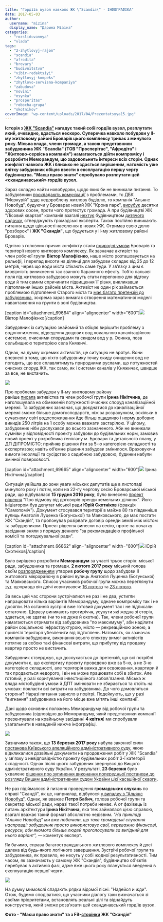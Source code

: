 ```yaml
---
title: "Гордіїв вузол навколо ЖК \"Scandia\" - ІНФОГРАФІКА"
date: 2017-05-03
author: 
  username: "mizina"
  display_name: "Дарина Мізіна"
categories: 
  - "rozsliduvannya"
  - "vlada"
tags: 
  - "2-zhytlovyj-rajon"
  - "scandia"
  - "afrodita"
  - "brovary"
  - "budivnitstvo"
  - "vibir-redaktsiyi"
  - "zhytlovyj-kompeks"
  - "zhytlovo-servisna-kompaniya"
  - "zabudova"
  - "novini"
  - "osynka"
  - "prosperitas"
  - "robocha-grupa"
  - "skotnikov"
coverImage: "wp-content/uploads/2017/04/Prezentatsyya15.jpg"
---
```


**Історія з [ЖК "Scandia"](https://www.facebook.com/scandia.ua) нагадує такий собі гордіїв вузол, розплутати який, очевидно, вдасться нескоро. Суперечка навколо побудови у ІІ-му житловому районі Броварів цього комплексу триває з минулого року. Міська влада, члени громади, а також представники забудовника ЖК "Scandia" (ТОВ "Просперітас", "Афродіта" і "Житлово-сервісна компанія") намагаються дійти компромісу і розробити Меморандум, що задовольнить інтереси всіх сторін. Однак конфлікт навколо ЖК і близько не здається вирішеним, натомість уже влітку забудовник обіцяє ввести в експлуатацію першу чергу будівництва. "Маєш право знати" спробувало розплутати цей «скандинавський» гордіїв вузол.**

Зараз складно найти новобудови, щодо яких би не виникали питання. То забудовники [прокладають комунікації](https://mpz.brovary.org/zakonne-prokladannya-komunikatsij-chy-bomba-upovilnenoyi-diyi/) з проблемами, то ДБК "Меркурій" [здає](https://mpz.brovary.org/deshevi-kvartyry-vid-dbk-merkurij-ni-gazu-ni-liftiv-ni-dorogy/) недороблену житлову будівлю, то компанія "Альянс Новобуд", будуючи у Броварах новий ЖК "Крона парк", [вирубує](https://mpz.brovary.org/pid-nizh-63-sosny-ubyly-te-shho-davalo-zhyttya-foto/) десятки здорових сосен, проти чого протестує громада. А при будівництві ЖК "Лісовий квартал" компанія взагалі [нехтує](https://mpz.brovary.org/miska-vlada-prykryvaye-vykradennya-dytyachogo-sadochku/) будівництвом [дитячого садочку](https://mpz.brovary.org/chy-buty-shhe-odnomu-sadochku-u-lisovomu-kvartali/), стверджують громадські експерти. Також постійно виникають питання щодо щільності населення в нових ЖК. Отримав свою долю "розборок" і **ЖК "Скандія"**, що будується у ІІ-му житловому районі Броварів.

Однією з головних причин конфлікту стали [природні умови](https://mpz.brovary.org/pidtoplennya-brovariv-ozera-shho-roblyat-pogodu-u-misti/) Броварів та території нового житлового комплексу. Як зазначає активіст та член робочої групи **Віктор Малофієнко**, наше місто розташовується на рельєфі, і перепад висоти на ділянці для забудови складає від 25 до 12 метрів, через що води міста стікають саме туди. У зв’язку з цим є імовірність виникнення так званого баражного ефекту. Тобто пальові поля під житловою забудовою можуть стати перепоною для відтоку води й тим самим спричинити підвищення її рівня, викликавши підтоплення інших районів міста. Активіст не один рік займається проблемою підтоплення Старого міста та [має багато претензій до забудовника](https://mpz.brovary.org/brovarska-nyzyna-svitloshhyna-v-chasy-bezzakonnya/), зокрема зараз вимагає створення математичної моделі навантаження на грунти в зоні будівництва.

\[caption id="attachment\_69664" align="aligncenter" width="600"\][![](https://mpz.brovary.org/wp-content/uploads/2017/04/Malofiyenko.jpg)](https://mpz.brovary.org/wp-content/uploads/2017/04/Malofiyenko.jpg) Віктор Малофієнко\[/caption\]

Забудовник із ситуацією знайомий та обіцяє вирішити проблему з водопониження, відведення дощових вод локальною каналізаційною системою, очисними спорудами та скидом вод у р. Осинка, поза сельбищною територією села Княжичі.

Однак, на думку окремих активістів, це ситуацію не врятує. Вони впевнені в тому, що ніхто забудовнику точку скиду очищених вод не погодить, що все сплавлятимуть природними руслами, що потужностей очисних споруд ЖК, так само, як і системи каналів у Княжичах, швидше за все, не вистачить.

[![](https://mpz.brovary.org/wp-content/uploads/2017/04/17342951_393046821093647_6208376435033052061_n.jpg)](https://mpz.brovary.org/wp-content/uploads/2017/04/17342951_393046821093647_6208376435033052061_n.jpg)

Про проблеми забудови у ІІ-му житловому району раніше [писала](https://mpz.brovary.org/nebezpeky-zabudovy-ii-mikrorajonu/) активістка та член робочої групи **Ірина Нікітчина,** де наголошувала на обмеженій потужності очисних споруд каналізаційної мережі. Та забудовник зазначає, що доєднатися до каналізаційної мережі зможе більше домогосподарств, ніж за розрахунком, оскільки в сучасному світі водоспоживання йде більш ощадливо і норму добових викидів 250 літрів на 1 особу можна вважати застарілою. У цілому, забудовник ніби дослухався до всього зазначеного. Аби не виникали сумніви у відповідності проекту забудови до будівельних норм, замовив новий проект у розробника генплану м. Бровари та детального плану, у ДП ДІПРОМІСТО; прийняв рішення йти за 5-ю категорією складності та експертизою; навіть об’ємне рішення забудови змінилося. Враховуючи вимоги інсоляції та сусідство з садибною забудовою, будинки набули змінної поверховості.

\[caption id="attachment\_69665" align="aligncenter" width="600"\][![](https://mpz.brovary.org/wp-content/uploads/2017/04/Nikitchyna.jpg)](https://mpz.brovary.org/wp-content/uploads/2017/04/Nikitchyna.jpg) Ірина Нікітчина\[/caption\]

Ситуація увійшла до зони уваги міських депутатів ще в листопаді минулого року і потім, коли на 22-гу чергову сесію Броварської міської ради, що відбувалася **15 грудня 2016 року**, було винесено [проект рішення](https://brovary-rada.gov.ua/documents/26215.html) "Про відмову від договорів оренди земельних ділянок". Його ініціатором був депутат міської ради **Юрій Скотніков** (фракція "Самопоміч"). Документ стосувався території в майже 80 га південніше вулиць Анатолія Луценка (Богунської) та Маяковського, де має постати ЖК "Скандія", та пропонував розірвати договір оренди землі між містом та забудовником. Проект рішення винесли на сесію, проте на початку засідання зняли з порядку денного "за рекомендацією профільної комісії та погоджувальної ради".

\[caption id="attachment\_66862" align="aligncenter" width="600"\][![](https://mpz.brovary.org/wp-content/uploads/2017/02/skotnikov.jpg)](https://mpz.brovary.org/wp-content/uploads/2017/02/skotnikov.jpg) Юрій Скотніков\[/caption\]

Було вирішено розробити **Меморандум** за участі трьох сторін: міської ради, забудовника та громади. **2 лютого 2017 року** міський голова своїм [розпорядженням](https://brovary-rada.gov.ua/documents/26680.html) утворив **робочу групу** щодо забудови ІІ житлового мікрорайону в районі вулиць Анатолія Луценка (Богунської) та Маяковського. Список учасників робочої групи можна переглянути [тут](https://onedrive.live.com/view.aspx?resid=76CC13A1B9E773BD!2874&ithint=file%2Cdocx&app=Word&authkey=!AKrRDyCe6lQ6hG0), щоправда він двічі коригувався: [16 лютого](https://brovary-rada.gov.ua/documents/26763.html) та [23 лютого](https://brovary-rada.gov.ua/documents/26814.html).

За весь цей час сторони зустрічалися не раз і не два, устигли напрацювати кілька варіантів Меморандуму, одначе компромісу так і не досягли. На останній зустрічі вже готовий документ так і не підписали остаточно. Щоразу виникають протиріччя, усунути які жодна зі сторін, здається, не здатна (чи то не дуже й охотна). Так, члени робочої групи намагаються отримати від забудовника "по максимуму", аби наділити район соціальною інфраструктурою, місто — рекреаційною зоною, а прилеглі території убезпечити від підтоплень. Натомість, як зазначає компанія-забудовник, виконання всього спектру вимог активістів потягне за собою такі фінансові витрати, що прибутку від продажу квартир просто не вистачить.

Забудовник стверджує, що дослухається до претензій, що всі потрібні документи є, що експертизу проекту проведено вже за 5-ю, а не 3-ю категорією складності, але територія важка для освоювання, квартири й так продаються недорого, і він не може працювати собі в збиток. Але готовий, у разі коригування інвестиційного зобов'язання. Міська ж влада містобудівні умови й ДПТ змінювати не збирається та стоїть на умовах: покласти всі витрати на забудовника. До чого домовляться сторони? Наразі питання зависло в повітрі. Подейкують, що у разі "вигнання" забудовника на його місце вже мітять інші компанії.

Дані щодо основних положень Меморандуму від робочої групи та забудовника (відповідно до Меморандуму, який представники компанії презентували на крайньому засіданні **4 квітня**) ми спробували узагальнити в наведеній нижче інфографіці.

![](https://mpz.brovary.org/wp-content/uploads/2017/04/go.png)

Зазначимо також, що **13 березня 2017 року** набула законної сили [постанова Київського апеляційного адміністративного суду](http://reyestr.court.gov.ua/Review/65439464), якою відкликалися дозвільні документи на продовження робіт у ЖК "Scandia" у зв'язку з невідповідністю проекту будівельних робіт 3-ї категорії складності. Однак після цього забудовник звернувся до Вищого адміністративного суду України. У результаті, **23 березня** було ухвалене [рішення про зупинення виконання попередньої постанови до розгляду Вищим адміністративним судом України цієї касаційної скарги](http://reyestr.court.gov.ua/Review/65516417#).

Не раз підіймалося й питання проведення **громадських слухань** по справі "Скандії", як це, наприклад, відбулося [у випадку з "Альянс Новобуд"](https://mpz.brovary.org/u-brovarah-vidbulysya-gromadski-sluhannya-adminresurs-peremig-foto/). Однак, як вважає **Петро Бабич,** голова робочої групи та секретар міської ради, наразі такої потреби немає. А от фахівець із питань архітектури **Ірина Нікітчина,** яка теж займалася цією справою, взагалі вважає такий формат абсолютно недієвим. _"На прикладі "Альянс Новобуд" ми вже побачили, що таке громадські слухання насправді: забудовник просто використовує свої, переважно фінансові, ресурси, аби якомога більше людей проголосували за вигідний для нього варіант", —_ коментує експерт.

Як бачимо, справа багатостраждального житлового комплексу й досі далека від будь-якого логічного завершення. Зустрічі робочої групи та забудовника, як правило, не несуть у собі жодної результативності. Тим часом, як зазначають у самому ЖК "Скандія", будівництво об'єктів перебуває в активній фазі, адже вже цього року планується введення в експлуатацію першої черги.

[![](https://mpz.brovary.org/wp-content/uploads/2017/04/17629606_744804209026950_5339000099678123460_n.jpg)](https://mpz.brovary.org/wp-content/uploads/2017/04/17629606_744804209026950_5339000099678123460_n.jpg)

На думку мимоволі спадають рядки відомої пісні: "Надейся и жди". Отож, будемо сподіватися, що учасники діалогу таки визначаться зі своїми пріоритетами, встановлять реальні цілі та віднайдуть конструктив, який зможе розв'язати цей скандинавський гордіїв вузол.

**Фото - "Маєш право знати" та з FB-[сторінки](https://www.facebook.com/groups/scandia.for.life) ЖК "Скандія"**
